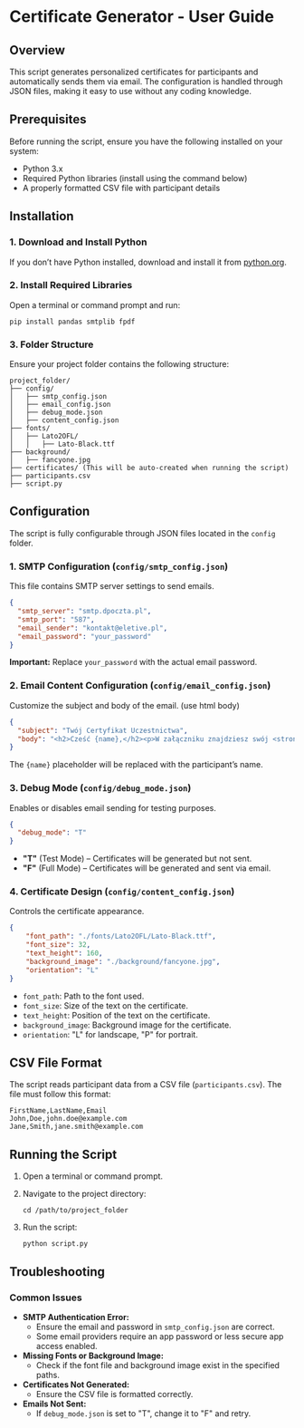 # Certificate Generator - User Guide

## Overview

This script generates personalized certificates for participants and automatically sends them via email. The configuration is handled through JSON files, making it easy to use without any coding knowledge.

## Prerequisites

Before running the script, ensure you have the following installed on your system:

- Python 3.x
- Required Python libraries (install using the command below)
- A properly formatted CSV file with participant details

## Installation

### 1. Download and Install Python

If you don’t have Python installed, download and install it from [python.org](https://www.python.org/downloads/).

### 2. Install Required Libraries

Open a terminal or command prompt and run:

```
pip install pandas smtplib fpdf
```

### 3. Folder Structure

Ensure your project folder contains the following structure:

```
project_folder/
├── config/
│   ├── smtp_config.json
│   ├── email_config.json
│   ├── debug_mode.json
│   ├── content_config.json
├── fonts/
│   ├── Lato2OFL/
│   │   ├── Lato-Black.ttf
├── background/
│   ├── fancyone.jpg
├── certificates/ (This will be auto-created when running the script)
├── participants.csv
├── script.py
```

## Configuration

The script is fully configurable through JSON files located in the `config` folder.

### 1. SMTP Configuration (`config/smtp_config.json`)

This file contains SMTP server settings to send emails.

```json
{
  "smtp_server": "smtp.dpoczta.pl",
  "smtp_port": "587",
  "email_sender": "kontakt@eletive.pl",
  "email_password": "your_password"
}
```

**Important:** Replace `your_password` with the actual email password.

### 2. Email Content Configuration (`config/email_config.json`)

Customize the subject and body of the email. (use html body)

```json
{
  "subject": "Twój Certyfikat Uczestnictwa",
  "body": "<h2>Cześć {name},</h2><p>W załączniku znajdziesz swój <strong>certyfikat uczestnictwa</strong>.</p><p>Pozdrawiamy!</p>"
}
```

The `{name}` placeholder will be replaced with the participant’s name.

### 3. Debug Mode (`config/debug_mode.json`)

Enables or disables email sending for testing purposes.

```json
{
  "debug_mode": "T"
}
```

- **"T"** (Test Mode) – Certificates will be generated but not sent.
- **"F"** (Full Mode) – Certificates will be generated and sent via email.

### 4. Certificate Design (`config/content_config.json`)

Controls the certificate appearance.

```json
{
    "font_path": "./fonts/Lato2OFL/Lato-Black.ttf",
    "font_size": 32,
    "text_height": 160,
    "background_image": "./background/fancyone.jpg",
    "orientation": "L"
}
```

- `font_path`: Path to the font used.
- `font_size`: Size of the text on the certificate.
- `text_height`: Position of the text on the certificate.
- `background_image`: Background image for the certificate.
- `orientation`: "L" for landscape, "P" for portrait.

## CSV File Format

The script reads participant data from a CSV file (`participants.csv`). The file must follow this format:

```
FirstName,LastName,Email
John,Doe,john.doe@example.com
Jane,Smith,jane.smith@example.com
```

## Running the Script

1. Open a terminal or command prompt.
2. Navigate to the project directory:
   
   ```
   cd /path/to/project_folder
   ```

3. Run the script:
   
   ```
   python script.py
   ```

## Troubleshooting

### Common Issues

- **SMTP Authentication Error:**
  - Ensure the email and password in `smtp_config.json` are correct.
  - Some email providers require an app password or less secure app access enabled.
- **Missing Fonts or Background Image:**
  - Check if the font file and background image exist in the specified paths.
- **Certificates Not Generated:**
  - Ensure the CSV file is formatted correctly.
- **Emails Not Sent:**
  - If `debug_mode.json` is set to "T", change it to "F" and retry.
